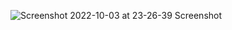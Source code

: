 ![Screenshot 2022-10-03 at 23-26-39 Screenshot](https://user-images.githubusercontent.com/105599585/193705618-ad8a12ef-a934-4599-8c88-b32c85d14723.png)
